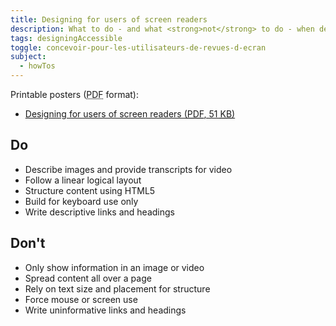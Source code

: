 ```yaml
---
title: Designing for users of screen readers
description: What to do - and what <strong>not</strong> to do - when designing for users of screen readers.
tags: designingAccessible
toggle: concevoir-pour-les-utilisateurs-de-revues-d-ecran
subject:
  - howTos
---
```


Printable posters (<abbr title="Portable Document Format">PDF</abbr> format):

- <a href="{{ rootPath }}docs/posters/ScreenReader-en_2023.pdf" download>Designing for users of screen readers (<abbr title="Portable Document Format">PDF</abbr>, 51 <abbr title="KiloByte">KB</abbr>)</a>

<div class="row">
<div class="col-md-6">

## <span class="fas fa-thumbs-up mrgn-rght-md" aria-hidden="true"></span> Do

- Describe images and provide transcripts for video
- Follow a linear logical layout
- Structure content using HTML5
- Build for keyboard use only
- Write descriptive links and headings

</div>
<div class="col-md-6">

## <span class="fas fa-thumbs-down mrgn-rght-md" aria-hidden="true"></span> Don't

- Only show information in an image or video
- Spread content all over a page
- Rely on text size and placement for structure
- Force mouse or screen use
- Write uninformative links and headings

</div>
</div>
